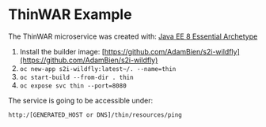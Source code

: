 # ThinWAR Example

The ThinWAR microservice was created with: [Java EE 8 Essential Archetype](http://www.adam-bien.com/roller/abien/entry/java_ee_8_essentials_archetype)
1. Install the builder image: [https://github.com/AdamBien/s2i-wildfly](https://github.com/AdamBien/s2i-wildfly)
2. `oc new-app s2i-wildfly:latest~/. --name=thin`
3. `oc start-build --from-dir . thin`
4. `oc expose svc thin --port=8080`

The service is going to be accessible under: 

`http:/[GENERATED_HOST or DNS]/thin/resources/ping`